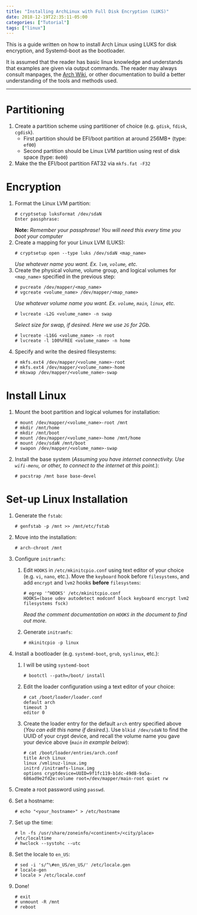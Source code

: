 ```yaml
---
title: "Installing ArchLinux with Full Disk Encryption (LUKS)"
date: 2018-12-19T22:35:11-05:00
categories: ["Tutorial"]
tags: ["linux"]
---
```

This is a guide written on how to install Arch Linux using LUKS for disk encryption, and Systemd-boot as the bootloader.
<!--more-->
It is assumed that the reader has basic linux knowledge and understands that examples are given via output commands.
The reader may always consult manpages, the [Arch Wiki](https://wiki.archlinux.org/), or other documentation to build a better understanding of the tools and methods used.

---

# Partitioning
1. Create a partition scheme using partitioner of choice (e.g. `gdisk`, `fdisk`, `cgdisk`).
   - First partition should be EFI/boot partition at around 256MB+ (type: `ef00`)
   - Second partition should be Linux LVM partition using rest of disk space (type: `8e00`)
1. Make the the EFI/boot partition FAT32 via `mkfs.fat -F32`

# Encryption
1. Format the Linux LVM partition:
   ```
   # cryptsetup luksFormat /dev/sdaN
   Enter passphrase:
   ```
   **Note:** _Remember your passphrase! You will need this every time you boot your computer_
1. Create a mapping for your Linux LVM (LUKS):
   ```
   # cryptsetup open --type luks /dev/sdaN <map_name>
   ```
   _Use whatever name you want. Ex. `lvm`, `volume`, etc._
1. Create the physical volume, volume group, and logical volumes for `<map_name>` specified in the previous step:
   ```
   # pvcreate /dev/mapper/<map_name>
   # vgcreate <volume_name> /dev/mapper/<map_name>
   ```
   _Use whatever volume name you want. Ex. `volume`, `main`, `linux`, etc._
   ```
   # lvcreate -L2G <volume_name> -n swap
   ```
   _Select size for swap, if desired. Here we use `2G` for 2Gb._
   ```
   # lvcreate -L16G <volume_name> -n root
   # lvcreate -l 100%FREE <volume_name> -n home
   ```
1. Specify and write the desired filesystems:
   ```
   # mkfs.ext4 /dev/mapper/<volume_name>-root
   # mkfs.ext4 /dev/mapper/<volume_name>-home
   # mkswap /dev/mapper/<volume_name>-swap
   ```

# Install Linux
1. Mount the boot partition and logical volumes for installation:
   ```
   # mount /dev/mapper/<volume_name>-root /mnt
   # mkdir /mnt/home
   # mkdir /mnt/boot
   # mount /dev/mapper/<volume_name>-home /mnt/home
   # mount /dev/sdaN /mnt/boot
   # swapon /dev/mapper/<volume_name>-swap
   ```

1. Install the base system (_Assuming you have internet connectivity. Use `wifi-menu`, or other, to connect to the internet at this point._):
   ```
   # pacstrap /mnt base base-devel
   ```

# Set-up Linux Installation
1. Generate the `fstab`:
   ```
   # genfstab -p /mnt >> /mnt/etc/fstab
   ```

1. Move into the installation:
   ```
   # arch-chroot /mnt
   ```

1. Configure `initramfs`:
   1. Edit `HOOKS` in `/etc/mkinitcpio.conf` using text editor of your choice (e.g. `vi`, `nano`, etc.). Move the `keyboard` hook before `filesystems`, and add `encrypt` and `lvm2` hooks **before** `filesystems`:
      ```
      # egrep '^HOOKS' /etc/mkinitcpio.conf
      HOOKS=(base udev autodetect modconf block keyboard encrypt lvm2 filesystems fsck)
      ```
      _Read the comment documentation on `HOOKS` in the document to find out more._

   1. Generate `initramfs`:
      ```
      # mkinitcpio -p linux
      ```

1. Install a bootloader (e.g. `systemd-boot`, `grub`, `syslinux`, etc.):
   1. I will be using `systemd-boot`
      ```
      # bootctl --path=/boot/ install
      ```

   1. Edit the loader configuration using a text editor of your choice:
      ```apacheconf
      # cat /boot/loader/loader.conf
      default arch
      timeout 3
      editor 0
      ```

   1. Create the loader entry for the default `arch` entry specified above (_You can edit this name if desired._). Use `blkid /dev/sdaN` to find the UUID of your crypt device, and recall the volume name you gave your device above (_`main` in example below_):
      ```apacheconf
      # cat /boot/loader/entries/arch.conf
      title Arch Linux
      linux /vmlinuz-linux.img
      initrd /initramfs-linux.img
      options cryptdevice=UUID=9f1fc119-b1dc-49d8-9a5a-686ad9e2fd2e:volume root=/dev/mapper/main-root quiet rw
      ```

1. Create a root password using `passwd`.
1. Set a hostname:
   ```
   # echo "<your_hostname>" > /etc/hostname
   ```

1. Set up the time:
   ```
   # ln -fs /usr/share/zoneinfo/<continent>/<city/place> /etc/localtime
   # hwclock --systohc --utc
   ```

1. Set the locale to `en_US`:
   ```
   # sed -i 's/^\#en_US/en_US/' /etc/locale.gen
   # locale-gen
   # locale > /etc/locale.conf
   ```

1. Done!
   ```
   # exit
   # unmount -R /mnt
   # reboot
   ```

